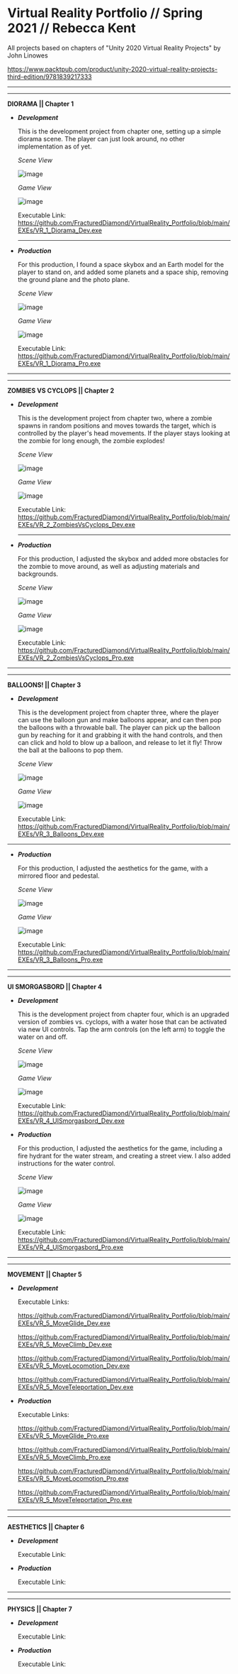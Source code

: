 # Virtual Reality Portfolio // Spring 2021 // Rebecca Kent


All projects based on chapters of "Unity 2020 Virtual Reality Projects" by John Linowes 

https://www.packtpub.com/product/unity-2020-virtual-reality-projects-third-edition/9781839217333

-----------------------------------------------------------------------------------------------

-----------------------------------------------------------------------------------------------


**DIORAMA || Chapter 1**

- **_Development_**

  This is the development project from chapter one, setting up a simple diorama scene. The player
  can just look around, no other implementation as of yet.
  
  _Scene View_
  
  ![image](https://user-images.githubusercontent.com/49692399/116902797-6f230980-abf0-11eb-9103-56181254a5c2.png)
    
  _Game View_
  
  ![image](https://user-images.githubusercontent.com/49692399/116902827-79dd9e80-abf0-11eb-8181-64e39233c9b3.png)

  Executable Link: https://github.com/FracturedDiamond/VirtualReality_Portfolio/blob/main/EXEs/VR_1_Diorama_Dev.exe
  
  -----------------------------------------------------------------------------------------------

- **_Production_**

  For this production, I found a space skybox and an Earth model for the player to stand on,
  and added some planets and a space ship, removing the ground plane and the photo plane.
  
  _Scene View_
  
  ![image](https://user-images.githubusercontent.com/49692399/116903806-be1d6e80-abf1-11eb-8040-22c2b7cc582a.png)
  
  _Game View_
  
  ![image](https://user-images.githubusercontent.com/49692399/116913688-a1d3fe80-abfe-11eb-9b5e-9c0b477525f8.png)

  Executable Link: https://github.com/FracturedDiamond/VirtualReality_Portfolio/blob/main/EXEs/VR_1_Diorama_Pro.exe

-----------------------------------------------------------------------------------------------

-----------------------------------------------------------------------------------------------

**ZOMBIES VS CYCLOPS || Chapter 2**

- **_Development_**

  This is the development project from chapter two, where a zombie spawns in random positions and
  moves towards the target, which is controlled by the player's head movements. If the player stays
  looking at the zombie for long enough, the zombie explodes!
  
  _Scene View_
  
  ![image](https://user-images.githubusercontent.com/49692399/116913473-61748080-abfe-11eb-8fef-7bd1aa4e7617.png)
  
  _Game View_
  
  ![image](https://user-images.githubusercontent.com/49692399/116913505-6a655200-abfe-11eb-8a84-5e907046c6eb.png)
  
  Executable Link: https://github.com/FracturedDiamond/VirtualReality_Portfolio/blob/main/EXEs/VR_2_ZombiesVsCyclops_Dev.exe
  
  -----------------------------------------------------------------------------------------------
  
- **_Production_**

  For this production, I adjusted the skybox and added more obstacles for the zombie to move around,
  as well as adjusting materials and backgrounds.
  
  _Scene View_
  
  ![image](https://user-images.githubusercontent.com/49692399/116914356-7b629300-abff-11eb-8084-9af49ae08f81.png)
  
  _Game View_
  
  ![image](https://user-images.githubusercontent.com/49692399/116914380-83bace00-abff-11eb-85f4-ea6a59b80518.png)

  Executable Link: https://github.com/FracturedDiamond/VirtualReality_Portfolio/blob/main/EXEs/VR_2_ZombiesVsCyclops_Pro.exe

-----------------------------------------------------------------------------------------------

-----------------------------------------------------------------------------------------------

**BALLOONS! || Chapter 3**


- **_Development_**
  
  This is the development project from chapter three, where the player can use the balloon gun
  and make balloons appear, and can then pop the balloons with a throwable ball. The player can
  pick up the balloon gun by reaching for it and grabbing it with the hand controls, and then
  can click and hold to blow up a balloon, and release to let it fly! Throw the ball at the balloons
  to pop them.
  
  _Scene View_
  
  ![image](https://user-images.githubusercontent.com/49692399/116916586-63404300-ac02-11eb-84bb-c789d7c77af4.png)
  
  _Game View_
  
  ![image](https://user-images.githubusercontent.com/49692399/116916603-69362400-ac02-11eb-911d-c555b7c9ea9c.png)

  Executable Link: https://github.com/FracturedDiamond/VirtualReality_Portfolio/blob/main/EXEs/VR_3_Balloons_Dev.exe

-----------------------------------------------------------------------------------------------

- **_Production_**

  For this production, I adjusted the aesthetics for the game, with a mirrored floor and pedestal.
  
  _Scene View_
  
  ![image](https://user-images.githubusercontent.com/49692399/116916687-84089880-ac02-11eb-8ddd-4eafc5d53079.png)
  
  _Game View_
  
  ![image](https://user-images.githubusercontent.com/49692399/116916707-8a971000-ac02-11eb-9d32-a6af218589cb.png)

  Executable Link: https://github.com/FracturedDiamond/VirtualReality_Portfolio/blob/main/EXEs/VR_3_Balloons_Pro.exe

-----------------------------------------------------------------------------------------------

-----------------------------------------------------------------------------------------------

**UI SMORGASBORD || Chapter 4**

- **_Development_**
 
  This is the development project from chapter four, which is an upgraded version of zombies vs.
  cyclops, with a water hose that can be activated via new UI controls. Tap the arm controls (on
  the left arm) to toggle the water on and off.
  
  _Scene View_
  
  ![image](https://user-images.githubusercontent.com/49692399/116922230-ea44e980-ac09-11eb-82bf-ea41a806405f.png)
  
  _Game View_
  
  ![image](https://user-images.githubusercontent.com/49692399/116922242-efa23400-ac09-11eb-9e69-644ea3a22f4c.png)

  Executable Link: https://github.com/FracturedDiamond/VirtualReality_Portfolio/blob/main/EXEs/VR_4_UISmorgasbord_Dev.exe

- **_Production_**

  For this production, I adjusted the aesthetics for the game, including a fire hydrant for the
  water stream, and creating a street view. I also added instructions for the water control.
  
  _Scene View_
  
  ![image](https://user-images.githubusercontent.com/49692399/116926292-0e56f980-ac0f-11eb-97ef-618b87cb5f4e.png)
  
  _Game View_
  
  ![image](https://user-images.githubusercontent.com/49692399/116926307-144cda80-ac0f-11eb-9033-d2ab7da6190c.png)
  
  Executable Link: https://github.com/FracturedDiamond/VirtualReality_Portfolio/blob/main/EXEs/VR_4_UISmorgasbord_Pro.exe

-----------------------------------------------------------------------------------------------

-----------------------------------------------------------------------------------------------

**MOVEMENT || Chapter 5**


- **_Development_**

  Executable Links:
  
  https://github.com/FracturedDiamond/VirtualReality_Portfolio/blob/main/EXEs/VR_5_MoveGlide_Dev.exe
  
  https://github.com/FracturedDiamond/VirtualReality_Portfolio/blob/main/EXEs/VR_5_MoveClimb_Dev.exe
  
  https://github.com/FracturedDiamond/VirtualReality_Portfolio/blob/main/EXEs/VR_5_MoveLocomotion_Dev.exe
  
  https://github.com/FracturedDiamond/VirtualReality_Portfolio/blob/main/EXEs/VR_5_MoveTeleportation_Dev.exe
  
- **_Production_**

  Executable Links:
  
  https://github.com/FracturedDiamond/VirtualReality_Portfolio/blob/main/EXEs/VR_5_MoveGlide_Pro.exe
  
  https://github.com/FracturedDiamond/VirtualReality_Portfolio/blob/main/EXEs/VR_5_MoveClimb_Pro.exe
  
  https://github.com/FracturedDiamond/VirtualReality_Portfolio/blob/main/EXEs/VR_5_MoveLocomotion_Pro.exe
  
  https://github.com/FracturedDiamond/VirtualReality_Portfolio/blob/main/EXEs/VR_5_MoveTeleportation_Pro.exe

-----------------------------------------------------------------------------------------------

-----------------------------------------------------------------------------------------------

**AESTHETICS || Chapter 6**


- **_Development_**

  Executable Link: 


- **_Production_**

  Executable Link: 

-----------------------------------------------------------------------------------------------

-----------------------------------------------------------------------------------------------

**PHYSICS || Chapter 7**


- **_Development_**

  Executable Link: 




- **_Production_**

  Executable Link: 
